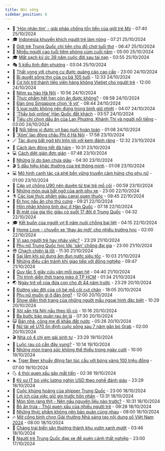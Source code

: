 ```yaml
---
title: Đời sống
sidebar_position: 6
---
```


<!-- vnexpress-doi-song:START -->
- 🚀 [&#39;Hôn nhân tím&#39; - giải pháp chống tốn tiền của giới trẻ Mỹ](https://vnexpress.net/hon-nhan-tim-giai-phap-chong-ton-tien-cua-gioi-tre-my-4808410.html) - 07:40 25/10/2024
- 🎓 [Indonesia khuyến khích người trẻ làm nông](https://vnexpress.net/indonesia-khuyen-khich-nguoi-tre-lam-nong-4808351.html) - 07:21 25/10/2024
- 🚦 [Giới trẻ Trung Quốc chi tiền cho đồ chơi tuổi thơ](https://vnexpress.net/gioi-tre-trung-quoc-chi-tien-cho-do-choi-tuoi-tho-4808322.html) - 06:47 25/10/2024
- 🦣 [Nhiều người cao tuổi tiêm phòng cúm cuối năm](https://vnexpress.net/nhieu-nguoi-cao-tuoi-tiem-phong-cum-cuoi-nam-4808243.html) - 05:00 25/10/2024
- 🎓 [Mất sạch ký ức 39 năm cuộc đời sau tai nạn](https://vnexpress.net/mat-sach-ky-uc-39-nam-cuoc-doi-sau-tai-nan-4808264.html) - 03:55 25/10/2024
- 🎭 [5 kiểu tình đơn phương](https://vnexpress.net/5-kieu-tinh-don-phuong-4806343.html) - 03:04 25/10/2024
- 🦅 [Thất vọng với chung cư được quảng cáo cao cấp](https://vnexpress.net/that-vong-voi-chung-cu-duoc-quang-cao-cao-cap-4807729.html) - 23:00 24/10/2024
- 🎃 [Bí quyết sống thọ của cụ bà 105 tuổi](https://vnexpress.net/bi-quyet-song-tho-cua-cu-ba-105-tuoi-4808020.html) - 12:33 24/10/2024
- 💪 [Cơ hội trở thành tiếp viên hàng không Vietjet cho người trẻ](https://vnexpress.net/co-hoi-tro-thanh-tiep-vien-hang-khong-vietjet-cho-nguoi-tre-4808098.html) - 12:00 24/10/2024
- 🐻 [Nộm su hào Hà Nội](https://vnexpress.net/doi-song-cooking-nom-su-hao-ha-noi-4808062.html) - 10:56 24/10/2024
- 🧠 [Thực phẩm hết hạn còn ăn được không?](https://vnexpress.net/thuc-pham-het-han-con-an-duoc-khong-4807742.html) - 08:58 24/10/2024
- 🐘 [Đàn ông Singapore chọn &#39;ế vợ&#39;](https://vnexpress.net/dan-ong-singapore-chon-e-vo-4807892.html) - 08:44 24/10/2024
- 👹 [5 loại nước không nên đựng trong bình giữ nhiệt](https://vnexpress.net/5-loai-nuoc-khong-nen-dung-trong-binh-giu-nhiet-4807140.html) - 04:07 24/10/2024
- 💂 [&#39;Thầy bói online&#39; Hàn Quốc đắt khách](https://vnexpress.net/thay-boi-online-han-quoc-dat-khach-4807769.html) - 03:57 24/10/2024
- 🦍 [Tiêu chí chọn dầu ăn của Lan Phương, Khánh Thi và người nổi tiếng](https://vnexpress.net/tieu-chi-chon-dau-an-cua-lan-phuong-khanh-thi-va-nguoi-noi-tieng-4806569.html) - 03:00 24/10/2024
- 🧑‍🏫 [Nổi tiếng vì được vợ bao nuôi hoàn toàn](https://vnexpress.net/noi-tieng-vi-duoc-vo-bao-nuoi-hoan-toan-4807748.html) - 01:08 24/10/2024
- 🧰 [&#39;Xóm&#39; lao động châu Phi ở Hà Nội](https://vnexpress.net/xom-lao-dong-chau-phi-o-ha-noi-4805054.html) - 17:58 23/10/2024
- 🪄 [Tác dụng bất ngờ khi trộn tỏi với kem đánh răng](https://vnexpress.net/tac-dung-bat-ngo-khi-tron-toi-voi-kem-danh-rang-4807423.html) - 12:32 23/10/2024
- 🐲 [Cách làm đông tiết đã hãm](https://vnexpress.net/doi-song-cooking-cach-lam-dong-tiet-da-ham-4807547.html) - 10:31 23/10/2024
- 💻 [Cách diệt gián đơn giản](https://vnexpress.net/cach-diet-gian-don-gian-4807347.html) - 07:48 23/10/2024
- 🐘 [Những lý do bạn chưa giàu](https://vnexpress.net/nhung-ly-do-ban-chua-giau-4806517.html) - 04:30 23/10/2024
- 🎬 [5 dấu hiệu khác thường của trẻ thông minh](https://vnexpress.net/5-dau-hieu-khac-thuong-cua-tre-thong-minh-4807169.html) - 01:08 23/10/2024
- 💻 [Mô hình canh tác cà phê bền vững truyền cảm hứng cho phụ nữ](https://vnexpress.net/mo-hinh-canh-tac-ca-phe-ben-vung-truyen-cam-hung-cho-phu-nu-4799341.html) - 01:00 23/10/2024
- 🧰 [Cặp vợ chồng U90 nên duyên từ trại trẻ mồ côi](https://vnexpress.net/cap-vo-chong-u90-nen-duyen-tu-trai-tre-mo-coi-4807029.html) - 00:59 23/10/2024
- 🫣 [Những món quà bất ngờ của anh phụ xe](https://vnexpress.net/nhung-mon-qua-bat-ngo-cua-anh-phu-xe-4807203.html) - 23:00 22/10/2024
- ⚗️ [Các loại thực phẩm giàu canxi quen thuộc](https://vnexpress.net/cac-loai-thuc-pham-giau-canxi-quen-thuoc-4807137.html) - 09:45 22/10/2024
- 🌊 [Đi học nấu ăn cho thú cưng](https://vnexpress.net/di-hoc-nau-an-cho-thu-cung-4807042.html) - 09:21 22/10/2024
- 💃 [Hôn nhân không tình dục ở Hàn Quốc](https://vnexpress.net/hon-nhan-khong-tinh-duc-o-han-quoc-4806956.html) - 07:18 22/10/2024
- 🦆 [Bí mật của gia tộc giàu có suốt 17 đời ở Trung Quốc](https://vnexpress.net/bi-mat-cua-gia-toc-giau-co-suot-17-doi-o-trung-quoc-4806810.html) - 04:32 22/10/2024
- 🎓 [Kết buồn của người vợ 6 năm nuôi chồng bại liệt](https://vnexpress.net/ket-buon-cua-nguoi-vo-6-nam-nuoi-chong-bai-liet-4806952.html) - 04:15 22/10/2024
- 💪 [Home Love - chuyến xe &#39;thay áo mới&#39; cho nhiều trường học](https://vnexpress.net/home-love-chuyen-xe-thay-ao-moi-cho-nhieu-truong-hoc-4801471.html) - 02:00 22/10/2024
- 🤔 [Vì sao người trẻ hay nhảy việc?](https://vnexpress.net/vi-sao-nguoi-tre-hay-nhay-viec-4805908.html) - 23:29 21/10/2024
- 🧰 [Phụ nữ Trung Quốc học lớp &#39;săn&#39; chồng đại gia](https://vnexpress.net/phu-nu-trung-quoc-hoc-lop-san-chong-dai-gia-4806774.html) - 23:00 21/10/2024
- 😎 [Chạch chiên lá lốt](https://vnexpress.net/doi-song-cooking-chach-chien-la-lot-4806762.html) - 11:30 21/10/2024
- 🌮 [Sai lầm khi sử dụng ấm đun nước siêu tốc](https://vnexpress.net/sai-lam-khi-su-dung-am-dun-nuoc-sieu-toc-4806302.html) - 10:03 21/10/2024
- 🧠 [Những điều cần tránh khi giao tiếp với đồng nghiệp](https://vnexpress.net/nhung-dieu-can-tranh-khi-giao-tiep-voi-dong-nghiep-4806308.html) - 09:47 21/10/2024
- 🎡 [Quy tắc 5 giây cứu vãn mối quan hệ](https://vnexpress.net/quy-tac-5-giay-cuu-van-moi-quan-he-4806317.html) - 04:40 21/10/2024
- 🎡 [Thi trình diễn thời trang mèo ở TP HCM](https://vnexpress.net/thi-trinh-dien-thoi-trang-meo-o-tp-hcm-4806283.html) - 01:34 21/10/2024
- 🌏 [Ngày trở về của đứa con cho đi 44 năm trước](https://vnexpress.net/ngay-tro-ve-cua-dua-con-cho-di-44-nam-truoc-4806068.html) - 23:29 20/10/2024
- 🐻 [Đường vào đời của cô bé mồ côi cụt chân](https://vnexpress.net/duong-vao-doi-cua-co-be-mo-coi-cut-chan-4805028.html) - 18:05 20/10/2024
- 💂 [Phụ nữ muốn gì ở đàn ông?](https://vnexpress.net/phu-nu-muon-gi-o-dan-ong-4805904.html) - 12:00 20/10/2024
- 🥸 [Show diễn thời trang của những người mẫu ngoại hình đặc biệt](https://vnexpress.net/show-dien-thoi-trang-cua-nhung-nguoi-mau-ngoai-hinh-dac-biet-4806213.html) - 10:29 20/10/2024
- 🌋 [Xôi sắn Hà Nội nấu theo lối cũ](https://vnexpress.net/doi-song-cooking-xoi-san-ha-noi-nau-theo-loi-cu-4806303.html) - 10:16 20/10/2024
- 🦩 [Ba bước bảo quản rau ăn lá](https://vnexpress.net/doi-song-cooking-ba-buoc-bao-quan-rau-an-la-4802804.html) - 07:30 20/10/2024
- 😺 [Bán nhà, cõng mẹ đi khắp đất nước](https://vnexpress.net/ban-nha-cong-me-di-khap-dat-nuoc-4806247.html) - 05:26 20/10/2024
- 🐻 [Nữ tài xế U70 ổn định cuộc sống sau 7 năm gắn bó Grab](https://vnexpress.net/nu-tai-xe-u70-on-dinh-cuoc-song-sau-7-nam-gan-bo-grab-4802913.html) - 02:00 20/10/2024
- 🎬 [Nhà có 4 chị em gái sinh tư](https://vnexpress.net/nha-co-4-chi-em-gai-sinh-tu-4805241.html) - 23:29 19/10/2024
- 🎊 [Luộc rau có cần đậy vung?](https://vnexpress.net/doi-song-cooking-luoc-rau-co-can-day-vung-4806089.html) - 10:14 19/10/2024
- 💄 [Những món trang sức không thể thiếu trong ngày cưới](https://vnexpress.net/nhung-mon-trang-suc-khong-the-thieu-trong-ngay-cuoi-4805844.html) - 10:00 19/10/2024
- 🏊 [Tiger Beer khuấy động fan túc cầu với bóng vàng 100 triệu đồng](https://vnexpress.net/tiger-beer-khuay-dong-fan-tuc-cau-voi-bong-vang-100-trieu-dong-4806065.html) - 07:00 19/10/2024
- 🌜 [4 thói quen xấu gây mất tiền](https://vnexpress.net/4-thoi-quen-xau-gay-mat-tien-4805473.html) - 02:36 19/10/2024
- 🤡 [Kỹ sư IT bỏ việc lương nghìn USD theo nghề đánh giày](https://vnexpress.net/ky-su-it-bo-viec-luong-nghin-usd-theo-nghe-danh-giay-4805683.html) - 23:29 18/10/2024
- 🥰 [Cuộc khủng hoảng của shipper Trung Quốc](https://vnexpress.net/cuoc-khung-hoang-cua-shipper-trung-quoc-4805839.html) - 23:00 18/10/2024
- 🦍 [Lợi ích của việc giữ gìn trước hôn nhân](https://vnexpress.net/loi-ich-cua-viec-giu-gin-truoc-hon-nhan-4805563.html) - 13:31 18/10/2024
- 🫣 [Món tôm rang thịt - Nên nấu nguyên liệu nào trước?](https://vnexpress.net/doi-song-cooking-mon-tom-rang-thit-nen-nau-nguyen-lieu-nao-truoc-4805767.html) - 10:31 18/10/2024
- 🚦 [Bỏ ăn trưa - Thói quen xấu của nhiều người trẻ](https://vnexpress.net/bo-an-trua-thoi-quen-xau-cua-nhieu-nguoi-tre-4805797.html) - 09:28 18/10/2024
- 🐘 [Những thực phẩm không nên bảo quản cùng nhau](https://vnexpress.net/nhung-thuc-pham-khong-nen-bao-quan-cung-nhau-4805775.html) - 08:00 18/10/2024
- 🔥 [Mở cổng bình chọn Giải thưởng Nhà sáng tạo nội dung số Việt Nam 2024](https://vnexpress.net/mo-cong-binh-chon-giai-thuong-nha-sang-tao-noi-dung-so-viet-nam-2024-4804733.html) - 08:00 18/10/2024
- 🎃 [Chàng trai biến sân thượng thành khu vườn xanh mướt](https://vnexpress.net/chang-trai-bien-san-thuong-thanh-khu-vuon-xanh-muot-4804616.html) - 03:46 18/10/2024
- 🥳 [Người trẻ Trung Quốc đạp xe để quên cảnh thất nghiệp](https://vnexpress.net/nguoi-tre-trung-quoc-dap-xe-de-quen-canh-that-nghiep-4805446.html) - 23:00 17/10/2024<!-- vnexpress-doi-song:END -->
